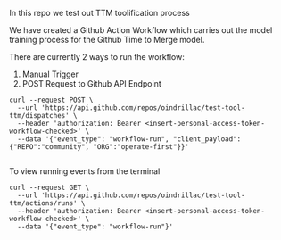 In this repo we test out TTM toolification process

We have created a Github Action Workflow which carries out the model training process for the Github Time to Merge model.

There are currently 2 ways to run the workflow:

1. Manual Trigger
2. POST Request to Github API Endpoint

```
curl --request POST \
  --url 'https://api.github.com/repos/oindrillac/test-tool-ttm/dispatches' \  
  --header 'authorization: Bearer <insert-personal-access-token-workflow-checked>' \
  --data '{"event_type": "workflow-run", "client_payload":{"REPO":"community", "ORG":"operate-first"}}'
  
```


To view running events from the terminal

```
curl --request GET \ 
  --url 'https://api.github.com/repos/oindrillac/test-tool-ttm/actions/runs' \
  --header 'authorization: Bearer <insert-personal-access-token-workflow-checked>' \
  --data '{"event_type": "workflow-run"}'
```
